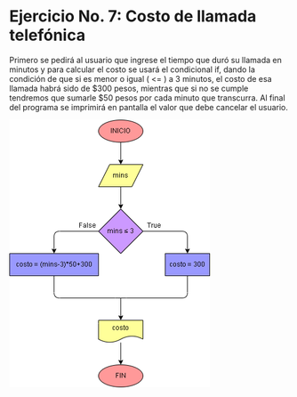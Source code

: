 # Ejercicio No. 7: Costo de llamada telefónica

Primero se pedirá al usuario que ingrese el tiempo que duró su llamada en minutos y para calcular el costo se usará el condicional if, dando la condición de que si es menor o igual ( <= ) a 3 minutos, el costo de esa llamada habrá sido de $300 pesos, mientras que si no se cumple tendremos que sumarle $50 pesos por cada minuto que transcurra. Al final del programa se imprimirá en pantalla el valor que debe cancelar el usuario.

![Diagrama](diagrama.png "diagrama de flujo")